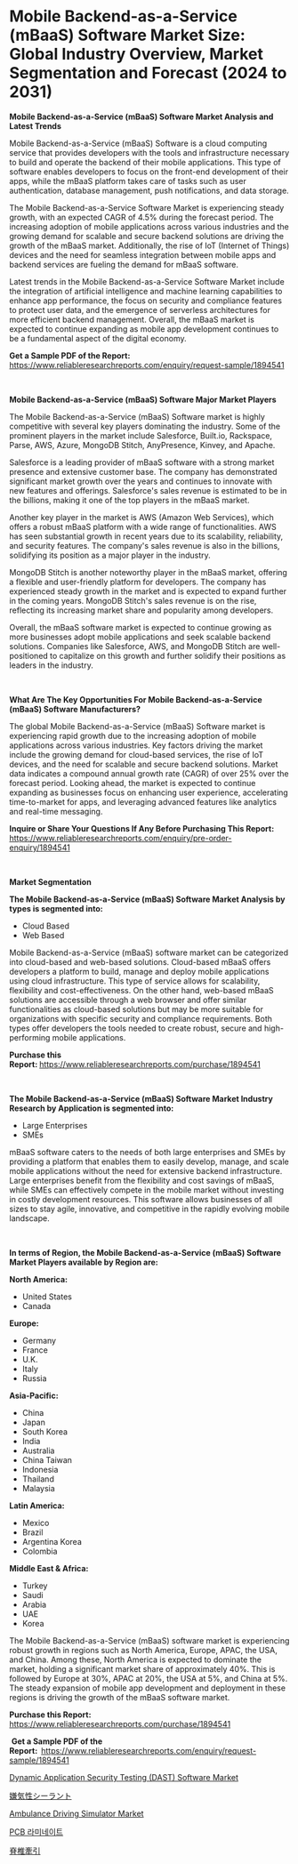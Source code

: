 <p><h1>Mobile Backend-as-a-Service (mBaaS) Software Market Size: Global Industry Overview, Market Segmentation and Forecast (2024 to 2031)</h1></p><p><strong>Mobile Backend-as-a-Service (mBaaS) Software Market Analysis and Latest Trends</strong></p>
<p><p>Mobile Backend-as-a-Service (mBaaS) Software is a cloud computing service that provides developers with the tools and infrastructure necessary to build and operate the backend of their mobile applications. This type of software enables developers to focus on the front-end development of their apps, while the mBaaS platform takes care of tasks such as user authentication, database management, push notifications, and data storage.</p><p>The Mobile Backend-as-a-Service Software Market is experiencing steady growth, with an expected CAGR of 4.5% during the forecast period. The increasing adoption of mobile applications across various industries and the growing demand for scalable and secure backend solutions are driving the growth of the mBaaS market. Additionally, the rise of IoT (Internet of Things) devices and the need for seamless integration between mobile apps and backend services are fueling the demand for mBaaS software.</p><p>Latest trends in the Mobile Backend-as-a-Service Software Market include the integration of artificial intelligence and machine learning capabilities to enhance app performance, the focus on security and compliance features to protect user data, and the emergence of serverless architectures for more efficient backend management. Overall, the mBaaS market is expected to continue expanding as mobile app development continues to be a fundamental aspect of the digital economy.</p></p>
<p><strong>Get a Sample PDF of the Report:&nbsp;</strong> <a href="https://www.reliableresearchreports.com/enquiry/request-sample/1894541">https://www.reliableresearchreports.com/enquiry/request-sample/1894541</a></p>
<p>&nbsp;</p>
<p><strong>Mobile Backend-as-a-Service (mBaaS) Software Major Market Players</strong></p>
<p><p>The Mobile Backend-as-a-Service (mBaaS) Software market is highly competitive with several key players dominating the industry. Some of the prominent players in the market include Salesforce, Built.io, Rackspace, Parse, AWS, Azure, MongoDB Stitch, AnyPresence, Kinvey, and Apache.</p><p>Salesforce is a leading provider of mBaaS software with a strong market presence and extensive customer base. The company has demonstrated significant market growth over the years and continues to innovate with new features and offerings. Salesforce's sales revenue is estimated to be in the billions, making it one of the top players in the mBaaS market.</p><p>Another key player in the market is AWS (Amazon Web Services), which offers a robust mBaaS platform with a wide range of functionalities. AWS has seen substantial growth in recent years due to its scalability, reliability, and security features. The company's sales revenue is also in the billions, solidifying its position as a major player in the industry.</p><p>MongoDB Stitch is another noteworthy player in the mBaaS market, offering a flexible and user-friendly platform for developers. The company has experienced steady growth in the market and is expected to expand further in the coming years. MongoDB Stitch's sales revenue is on the rise, reflecting its increasing market share and popularity among developers.</p><p>Overall, the mBaaS software market is expected to continue growing as more businesses adopt mobile applications and seek scalable backend solutions. Companies like Salesforce, AWS, and MongoDB Stitch are well-positioned to capitalize on this growth and further solidify their positions as leaders in the industry.</p></p>
<p>&nbsp;</p>
<p><strong>What Are The Key Opportunities For Mobile Backend-as-a-Service (mBaaS) Software Manufacturers?</strong></p>
<p><p>The global Mobile Backend-as-a-Service (mBaaS) Software market is experiencing rapid growth due to the increasing adoption of mobile applications across various industries. Key factors driving the market include the growing demand for cloud-based services, the rise of IoT devices, and the need for scalable and secure backend solutions. Market data indicates a compound annual growth rate (CAGR) of over 25% over the forecast period. Looking ahead, the market is expected to continue expanding as businesses focus on enhancing user experience, accelerating time-to-market for apps, and leveraging advanced features like analytics and real-time messaging.</p></p>
<p><strong>Inquire or Share Your Questions If Any Before Purchasing This Report:</strong> <a href="https://www.reliableresearchreports.com/enquiry/pre-order-enquiry/1894541">https://www.reliableresearchreports.com/enquiry/pre-order-enquiry/1894541</a></p>
<p>&nbsp;</p>
<p><strong>Market Segmentation</strong></p>
<p><strong>The Mobile Backend-as-a-Service (mBaaS) Software Market Analysis by types is segmented into:</strong></p>
<p><ul><li>Cloud Based</li><li>Web Based</li></ul></p>
<p><p>Mobile Backend-as-a-Service (mBaaS) software market can be categorized into cloud-based and web-based solutions. Cloud-based mBaaS offers developers a platform to build, manage and deploy mobile applications using cloud infrastructure. This type of service allows for scalability, flexibility and cost-effectiveness. On the other hand, web-based mBaaS solutions are accessible through a web browser and offer similar functionalities as cloud-based solutions but may be more suitable for organizations with specific security and compliance requirements. Both types offer developers the tools needed to create robust, secure and high-performing mobile applications.</p></p>
<p><strong>Purchase this Report:&nbsp;</strong><a href="https://www.reliableresearchreports.com/purchase/1894541">https://www.reliableresearchreports.com/purchase/1894541</a></p>
<p>&nbsp;</p>
<p><strong>The Mobile Backend-as-a-Service (mBaaS) Software Market Industry Research by Application is segmented into:</strong></p>
<p><ul><li>Large Enterprises</li><li>SMEs</li></ul></p>
<p><p>mBaaS software caters to the needs of both large enterprises and SMEs by providing a platform that enables them to easily develop, manage, and scale mobile applications without the need for extensive backend infrastructure. Large enterprises benefit from the flexibility and cost savings of mBaaS, while SMEs can effectively compete in the mobile market without investing in costly development resources. This software allows businesses of all sizes to stay agile, innovative, and competitive in the rapidly evolving mobile landscape.</p></p>
<p>&nbsp;</p>
<p><strong>In terms of Region, the Mobile Backend-as-a-Service (mBaaS) Software Market Players available by Region are:</strong></p>
<p>
    <p> <strong> North America: </strong>
        <ul>
            <li>United States</li>
            <li>Canada</li>
        </ul>
        </p> 
    <p> <strong> Europe: </strong>
        <ul>
            <li>Germany</li>
            <li>France</li>
            <li>U.K.</li>
            <li>Italy</li>
            <li>Russia</li>
        </ul>
        </p> 
    <p> <strong> Asia-Pacific: </strong>
        <ul>
            <li>China</li>
            <li>Japan</li>
            <li>South Korea</li>
            <li>India</li>
            <li>Australia</li>
            <li>China Taiwan</li>
            <li>Indonesia</li>
            <li>Thailand</li>
            <li>Malaysia</li>
        </ul>
        </p> 
    <p> <strong> Latin America: </strong>
        <ul>
            <li>Mexico</li>
            <li>Brazil</li>
            <li>Argentina Korea</li>
            <li>Colombia</li>
        </ul>
        </p> 
    <p> <strong> Middle East & Africa: </strong>
        <ul>
            <li>Turkey</li>
            <li>Saudi</li>
            <li>Arabia</li>
            <li>UAE</li>
            <li>Korea</li>
        </ul>
    </p>
    </p>
<p><p>The Mobile Backend-as-a-Service (mBaaS) software market is experiencing robust growth in regions such as North America, Europe, APAC, the USA, and China. Among these, North America is expected to dominate the market, holding a significant market share of approximately 40%. This is followed by Europe at 30%, APAC at 20%, the USA at 5%, and China at 5%. The steady expansion of mobile app development and deployment in these regions is driving the growth of the mBaaS software market.</p></p>
<p><strong>Purchase this Report: </strong><a href="https://www.reliableresearchreports.com/purchase/1894541">https://www.reliableresearchreports.com/purchase/1894541</a></p>
<p>&nbsp;<strong>Get a Sample PDF of the Report:&nbsp;&nbsp;</strong><a href="https://www.reliableresearchreports.com/enquiry/request-sample/1894541">https://www.reliableresearchreports.com/enquiry/request-sample/1894541</a></p>
<p><strong></strong></p>
<p><p><a href="https://github.com/wwwkeltoum/Market-Research-Report-List-2/blob/main/dynamic-application-security-testing-dast-software-market.md">Dynamic Application Security Testing (DAST) Software Market</a></p><p><a href="https://medium.com/@myrtiswest1/%E9%9D%9E%E9%85%B8%E7%B4%A0%E5%AF%86%E9%96%89%E6%9D%90%E5%B8%82%E5%A0%B4%E3%81%AE%E8%A6%8F%E6%A8%A1%E3%81%AF-%E4%B8%96%E7%95%8C%E3%81%AE%E6%A5%AD%E7%95%8C%E3%81%A7%E6%9C%80%E3%82%82%E5%8A%B9%E6%9E%9C%E7%9A%84%E3%81%AA%E3%83%9E%E3%83%BC%E3%82%B1%E3%83%86%E3%82%A3%E3%83%B3%E3%82%B0%E3%83%81%E3%83%A3%E3%83%8D%E3%83%AB%E3%82%92%E6%98%8E%E3%82%89%E3%81%8B%E3%81%AB%E3%81%97%E3%81%BE%E3%81%99-88a84fb29e5b">嫌気性シーラント</a></p><p><a href="https://view.publitas.com/reportprime-1/ambulance-driving-simulator-market-analysis-and-market-size-global-industry-overview-market-segmentation-and-forecast-2024-to-2031/">Ambulance Driving Simulator Market</a></p><p><a href="https://medium.com/@sherrillcrooksxa8i18ucf2m/pcb-%EB%9D%BC%EB%AF%B8%EB%84%A4%EC%9D%B4%ED%8A%B8-%EC%8B%9C%EC%9E%A5%EC%9D%80-%EC%8B%9C%EC%9E%A5-%EC%A0%90%EC%9C%A0%EC%9C%A8-%EC%8B%9C%EC%9E%A5-%EB%8F%99%ED%96%A5-%EB%B0%8F-%EC%8B%9C%EC%9E%A5-%EC%84%B1%EC%9E%A5%EC%97%90-%EB%8C%80%ED%95%9C-%EC%A0%95%EB%B3%B4%EB%A5%BC-%EC%A0%9C%EA%B3%B5%ED%95%A9%EB%8B%88%EB%8B%A4-e131952eb51a">PCB 라미네이트</a></p><p><a href="https://medium.com/@tariqzafar00/%E8%84%8A%E6%A4%8E%E7%89%BD%E5%BC%95%E5%B8%82%E5%A0%B4%E3%81%AF-%E5%B8%82%E5%A0%B4%E3%82%B7%E3%82%A7%E3%82%A2-%E5%B8%82%E5%A0%B4%E5%8B%95%E5%90%91-%E5%B8%82%E5%A0%B4%E6%88%90%E9%95%B7%E3%81%AB%E9%96%A2%E3%81%99%E3%82%8B%E6%83%85%E5%A0%B1%E3%82%92%E6%8F%90%E4%BE%9B%E3%81%97%E3%81%A6%E3%81%84%E3%81%BE%E3%81%99-f867d66d67f9">脊椎牽引</a></p></p>
